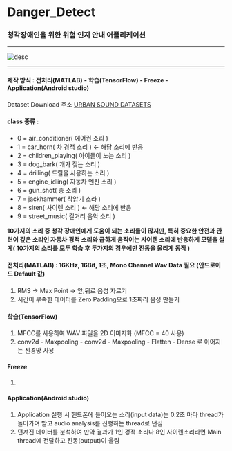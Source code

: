 # Danger_Detect
### 청각장애인을 위한 위험 인지 안내 어플리케이션

------------------------

![desc](https://user-images.githubusercontent.com/48959435/64043394-45a21700-cb9f-11e9-938e-f6e2937993f8.JPG)

------------------------

#### 제작 방식 : 전처리(MATLAB) - 학습(TensorFlow) - Freeze - Application(Android studio)

Dataset Download 주소
[URBAN SOUND DATASETS](https://urbansounddataset.weebly.com/urbansound8k.html)

#### class 종류 : 
* 0 = air_conditioner( 에어컨 소리 )
* 1 = car_horn( 차 경적 소리 ) <- 해당 소리에 반응
* 2 = children_playing( 아이들이 노는 소리 )
* 3 = dog_bark( 개가 짖는 소리 )
* 4 = drilling( 드릴을 사용하는 소리 )
* 5 = engine_idling( 자동차 엔진 소리 ) 
* 6 = gun_shot( 총 소리 )
* 7 = jackhammer( 착암기 소라 )
* 8 = siren( 사이렌 소리 ) <- 해당 소리에 반응
* 9 = street_music( 길거리 음악 소리 )

**10가지의 소리 중 청각 장애인에게 도움이 되는 소리들이 많지만, 특히 중요한 안전과 관련이 깊은 소리인 자동차 경적 소리와 급하게 움직이는 사이렌 소리에 반응하게 모델을 설계( 10가지의 소리를 모두 학습 후 두가지의 경우에만 진동을 울리게 동작 )**

#### 전처리(MATLAB) : 16KHz, 16Bit, 1초, Mono Channel Wav Data 필요 (안드로이드 Default 값)
1. RMS -> Max Point -> 앞,뒤로 음성 자르기
2. 시간이 부족한 데이터를 Zero Padding으로 1초짜리 음성 만들기

#### 학습(TensorFlow)
1. MFCC를 사용하여 WAV 파일을 2D 이미지화 (MFCC = 40 사용)
2. conv2d - Maxpooling - conv2d - Maxpooling - Flatten - Dense 로 이어지는 신경망 사용

#### Freeze
1.

#### Application(Android studio)
1. Application 실행 시 핸드폰에 들어오는 소리(input data)는 0.2초 마다 thread가 돌아가며 받고 audio analysis를 진행하는 thread로 던짐
2. 던져진 데이터를 분석하여 만약 결과가 1인 경적 소리나 8인 사이렌소리라면 Main thread에 전달하고 진동(output)이 울림
